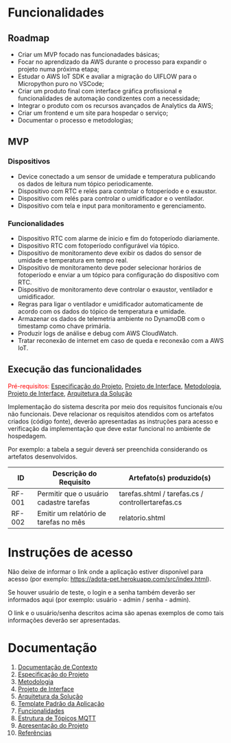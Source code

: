 # Funcionalidades

## Roadmap

- Criar um MVP focado nas funcionadades básicas;
- Focar no aprendizado da AWS durante o processo para expandir o projeto numa próxima etapa;
- Estudar o AWS IoT SDK e avaliar a migração do UIFLOW para o Micropython puro no VSCode;
- Criar um produto final com interface gráfica profissional e funcionalidades de automação condizentes com a necessidade;
- Integrar o produto com os recursos avançados de Analytics da AWS;
- Criar um frontend e um site para hospedar o serviço;
- Documentar o processo e metodologias;

## MVP

### Dispositivos
- Device conectado a um sensor de umidade e temperatura publicando os dados de leitura num tópico periodicamente.
- Dispositivo com RTC e relés para controlar o fotoperíodo e o exaustor.
- Dispositivo com relés para controlar o umidificador e o ventilador.
- Dispositivo com tela e input para monitoramento e gerenciamento. 

### Funcionalidades
- Dispositivo RTC com alarme de inicio e fim do fotoperíodo diariamente.
- Dispositivo RTC com fotoperíodo configurável via tópico.
- Dispositivo de monitoramento deve exibir os dados do sensor de umidade e temperatura em tempo real.
- Dispositivo de monitoramento deve poder selecionar horários de fotoperíodo e enviar a um tópico para configuração do dispositivo com RTC.
- Dispositivo de monitoramento deve controlar o exaustor, ventilador e umidificador.
- Regras para ligar o ventilador e umidificador automaticamente de acordo com os dados do tópico de temperatura e umidade.
- Armazenar os dados de telemetria ambiente no DynamoDB com o timestamp como chave primária.
- Produzir logs de análise e debug com AWS CloudWatch.
- Tratar reconexão de internet em caso de queda e reconexão com a AWS IoT.

## Execução das funcionalidades

<span style="color:red">Pré-requisitos: <a href="2-Especificação do Projeto.md"> Especificação do Projeto</a></span>, <a href="3-Projeto de Interface.md"> Projeto de Interface</a>, <a href="4-Metodologia.md"> Metodologia</a>, <a href="3-Projeto de Interface.md"> Projeto de Interface</a>, <a href="5-Arquitetura da Solução.md"> Arquitetura da Solução</a>

Implementação do sistema descrita por meio dos requisitos funcionais e/ou não funcionais. Deve relacionar os requisitos atendidos com os artefatos criados (código fonte), deverão apresentadas as instruções para acesso e verificação da implementação que deve estar funcional no ambiente de hospedagem.

Por exemplo: a tabela a seguir deverá ser preenchida considerando os artefatos desenvolvidos.

|ID    | Descrição do Requisito  | Artefato(s) produzido(s) |
|------|-----------------------------------------|----|
|RF-001| Permitir que o usuário cadastre tarefas | tarefas.shtml / tarefas.cs / controllertarefas.cs | 
|RF-002| Emitir um relatório de tarefas no mês   | relatorio.shtml |

# Instruções de acesso

Não deixe de informar o link onde a aplicação estiver disponível para acesso (por exemplo: https://adota-pet.herokuapp.com/src/index.html).

Se houver usuário de teste, o login e a senha também deverão ser informados aqui (por exemplo: usuário - admin / senha - admin).

O link e o usuário/senha descritos acima são apenas exemplos de como tais informações deverão ser apresentadas.

# Documentação

<ol>
<li><a href="01-documentacao-de-contexto.md"> Documentação de Contexto</a></li>
<li><a href="02-especificacao-do-projeto.md"> Especificação do Projeto</a></li>
<li><a href="03-metodologia.md"> Metodologia</a></li>
<li><a href="04-projeto-de-interface.md"> Projeto de Interface</a></li>
<li><a href="05-arquitetura-da-solucao.md"> Arquitetura da Solução</a></li>
<li><a href="06-template-padrao-da-aplicacao.md"> Template Padrão da Aplicação</a></li>
<li><a href="07-funcionalidades.md"> Funcionalidades</a></li>
<li><a href="estrutura-de-topicos.md"> Estrutura de Tópicos MQTT</a></li>
<li><a href="08-apresentacao-do-projeto.md"> Apresentação do Projeto</a></li>
<li><a href="09-referencias.md"> Referências</a></li>
</ol>